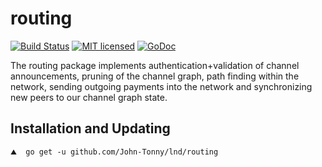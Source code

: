 routing
=======

[![Build Status](http://img.shields.io/travis/lightningnetwork/lnd.svg)](https://travis-ci.org/lightningnetwork/lnd) 
[![MIT licensed](https://img.shields.io/badge/license-MIT-blue.svg)](https://github.com/John-Tonny/lnd/blob/master/LICENSE)
[![GoDoc](https://img.shields.io/badge/godoc-reference-blue.svg)](http://godoc.org/github.com/John-Tonny/lnd/routing)

The routing package implements authentication+validation of channel
announcements, pruning of the channel graph, path finding within the network,
sending outgoing payments into the network and synchronizing new peers to our
channel graph state.

## Installation and Updating

```shell
⛰  go get -u github.com/John-Tonny/lnd/routing
```

